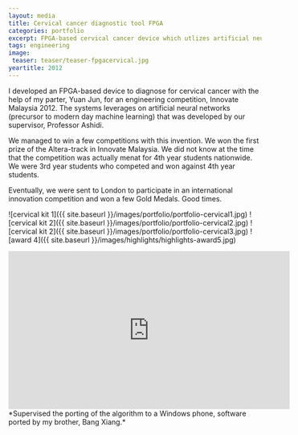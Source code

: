 ```yaml
---
layout: media
title: Cervical cancer diagnostic tool FPGA
categories: portfolio
excerpt: FPGA-based cervical cancer device which utlizes artificial neural networks to perform diagnostics.
tags: engineering
image:
 teaser: teaser/teaser-fpgacervical.jpg
yeartitle: 2012
---
```


I developed an FPGA-based device to diagnose for cervical cancer with the help of my parter, Yuan Jun, for an engineering competition, Innovate Malaysia 2012. The systems leverages on artificial neural networks (precursor to modern day machine learning) that was developed by our supervisor, Professor Ashidi.

We managed to win a few competitions with this invention. We won the first prize of the Altera-track in Innovate Malaysia. We did not know at the time that the competition was actually menat for 4th year students nationwide. We were 3rd year students who competed and won against 4th year students. 

Eventually, we were sent to London to participate in an international innovation competition and won a few Gold Medals. Good times.

![cervical kit 1]({{ site.baseurl }}/images/portfolio/portfolio-cervical1.jpg)
![cervical kit 2]({{ site.baseurl }}/images/portfolio/portfolio-cervical2.jpg)
![cervical kit 2]({{ site.baseurl }}/images/portfolio/portfolio-cervical3.jpg)
![award 4]({{ site.baseurl }}/images/highlights/highlights-award5.jpg)

<iframe width="560" height="315" src="https://www.youtube.com/embed/2uiDY62vLu4" title="YouTube video player" frameborder="0" allow="accelerometer; autoplay; clipboard-write; encrypted-media; gyroscope; picture-in-picture" allowfullscreen></iframe>
*Supervised the porting of the algorithm to a Windows phone, software ported by my brother, Bang Xiang.*